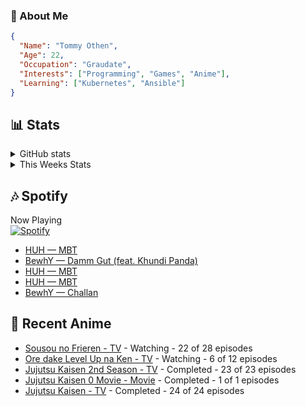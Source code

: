 ### 👋 About Me
```json
{
  "Name": "Tommy Othen",
  "Age": 22,
  "Occupation": "Graudate",
  "Interests": ["Programming", "Games", "Anime"],
  "Learning": ["Kubernetes", "Ansible"]
}
```

## 📊 Stats
<details>
  <summary>GitHub stats</summary>
  <a href="https://github.com/anuraghazra/github-readme-stats">
    <img src="https://github-readme-stats.vercel.app/api?username=tommyothen&show_icons=true&count_private=true&hide=prs,issues">
  </a>
</details>

<details>
  <summary>This Weeks Stats</summary>
  <a href="https://github.com/anuraghazra/github-readme-stats">
    <img src="https://github-readme-stats.vercel.app/api/wakatime?username=tommyothen&cache_seconds=1800&custom_title=Top%20Languages">
  </a>
</details>

## 🎶 Spotify
Now Playing\
[![Spotify](https://novatorem-dasushiasian.vercel.app/api/spotify)](https://open.spotify.com/user/g90805640970)
<!-- LASTFM:START -->
* [HUH — MBT](https://www.last.fm/music/HUH/_/MBT)
* [BewhY — Damm Gut &lpar;feat. Khundi Panda&rpar;](https://www.last.fm/music/BewhY/_/Damm+Gut+&lpar;feat.+Khundi+Panda&rpar;)
* [HUH — MBT](https://www.last.fm/music/HUH/_/MBT)
* [HUH — MBT](https://www.last.fm/music/HUH/_/MBT)
* [BewhY — Challan](https://www.last.fm/music/BewhY/_/Challan)<!-- LASTFM:END -->

## 🗻 Recent Anime
<!-- ANIME-LIST:START -->
* [Sousou no Frieren - TV](https://myanimelist.net/anime/52991/Sousou_no_Frieren) - Watching - 22 of 28 episodes
* [Ore dake Level Up na Ken - TV](https://myanimelist.net/anime/52299/Ore_dake_Level_Up_na_Ken) - Watching - 6 of 12 episodes
* [Jujutsu Kaisen 2nd Season - TV](https://myanimelist.net/anime/51009/Jujutsu_Kaisen_2nd_Season) - Completed - 23 of 23 episodes
* [Jujutsu Kaisen 0 Movie - Movie](https://myanimelist.net/anime/48561/Jujutsu_Kaisen_0_Movie) - Completed - 1 of 1 episodes
* [Jujutsu Kaisen - TV](https://myanimelist.net/anime/40748/Jujutsu_Kaisen) - Completed - 24 of 24 episodes<!-- ANIME-LIST:END -->
